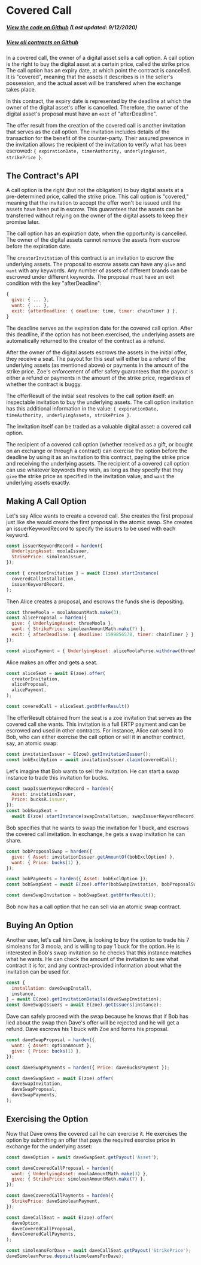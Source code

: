# Covered Call

<Zoe-Version/>

##### [View the code on Github](https://github.com/Agoric/agoric-sdk/blob/f29591519809dbadf19db0a26f38704d87429b89/packages/zoe/src/contracts/coveredCall.js) (Last updated: 9/12/2020)
##### [View all contracts on Github](https://github.com/Agoric/agoric-sdk/tree/master/packages/zoe/src/contracts)

In a covered call, the owner of a digital asset sells a call option. A call
option is the right to buy the digital asset at a certain price, called the
strike price. The call option has an expiry date, at which point the
contract is cancelled. It is "covered", meaning that the assets it
describes is in the seller's possession, and the actual asset will be
transfered when the exchange takes place.

In this contract, the expiry date is represented by the deadline at which
the owner of the digital asset's offer is cancelled. Therefore, the owner
of the digital asset's proposal must have an `exit` of "afterDeadline".

The offer result from the creation of the covered call is another
invitation that serves as the call option. The invitation includes details
of the transaction for the benefit of the counter-party. Their assured
presence in the invitation allows the recipient of the invitation to verify
what has been escrowed: `{ expirationDate, timerAuthority, underlyingAsset,
strikePrice }`.

## The Contract's API

A call option is the right (but not the obligation) to buy digital assets
at a pre-determined price, called the strike price. This call option is
"covered," meaning that the invitation to accept the offer won't be issued
until the assets have been put in escrow. This guarantees that the assets
can be transferred without relying on the owner of the digital assets to
keep their promise later.

The call option has an expiration date, when the opportunity is
cancelled. The owner of the digital assets cannot remove the assets from
escrow before the expiration date.

The `creatorInvitation` of this contract is an invitation to escrow the
underlying assets. The proposal to escrow assets can have any `give` and
`want` with any keywords. Any number of assets of different brands can be
escrowed under different keywords. The proposal must have an exit condition
with the key "afterDeadline":

``` js
{
  give: { ... },
  want: { ... },
  exit: {afterDeadline: { deadline: time, timer: chainTimer } },
}
```

The deadline serves as the expiration date for the covered call
option. After this deadline, if the option has not been exercised, the
underlying assets are automatically returned to the creator of the contract
as a refund.

After the owner of the digital assets escrows the assets in the initial
offer, they receive a seat. The payout for this seat will either be a
refund of the underlying assets (as mentioned above) or payments in the
amount of the strike price. Zoe's enforcement of offer safety guarantees
that the payout is either a refund or payments in the amount of the strike
price, regardless of whether the contract is buggy.

The offerResult of the initial seat resolves to the call option itself: an
inspectable invitation to buy the underlying assets. The call option
invitation has this additional information in the value: `{ expirationDate,
timeAuthority, underlyingAssets, strikePrice }`.

The invitation itself can be traded as a valuable digital asset: a
covered call option.

The recipient of a covered call option (whether received as a gift, or
bought on an exchange or through a contract) can exercise the option before
the deadline by using it as an invitation to this contract, paying the
strike price and receiving the underlying assets. The recipient of a
covered call option can use whatever keywords they wish, as long as they
specify that they `give` the strike price as specified in the invitation
value, and `want` the underlying assets exactly.


## Making A Call Option

Let's say Alice wants to create a covered call. She creates the first proposal
just like she would create the first proposal in the atomic swap. She creates an
issuerKeywordRecord to specify the issuers to be used with each keyword.

```js
const issuerKeywordRecord = harden({
  UnderlyingAsset: moolaIssuer,
  StrikePrice: simoleanIssuer,
});

const { creatorInvitation } = await E(zoe).startInstance(
  coveredCallInstallation,
  issuerKeywordRecord,
);
```

Then Alice creates a proposal, and  escrows the funds she is depositing.

```js
const threeMoola = moolaAmountMath.make(3);
const aliceProposal = harden({
  give: { UnderlyingAsset: threeMoola },
  want: { StrikePrice: simoleanAmountMath.make(7) },
  exit: { afterDeadline: { deadline: 1599856578, timer: chainTimer } },
});

const alicePayment = { UnderlyingAsset: aliceMoolaPurse.withdraw(threeMoola) };
```

Alice makes an offer and gets a seat.

```js
const aliceSeat = await E(zoe).offer(
  creatorInvitation,
  aliceProposal,
  alicePayment,
);

const coveredCall = aliceSeat.getOfferResult()
```

The offerResult obtained from the seat is a zoe invitation that serves as the
covered call she wants.  This invitation is a full ERTP payment and can be
escrowed and used in other contracts. For instance, Alice can send it to Bob,
who can either exercise the call option or sell it in another contract, say, an
atomic swap:

```js
const invitationIssuer = E(zoe).getInvitationIssuer();
const bobExclOption = await invitationIssuer.claim(coveredCall);
```

Let's imagine that Bob wants to sell the invitation.  He can start a swap
instance to trade this invitation for bucks.

```js
const swapIssuerKeywordRecord = harden({
  Asset: invitationIssuer,
  Price: bucksR.issuer,
});
const bobSwapSeat =
  await E(zoe).startInstance(swapInstallation, swapIssuerKeywordRecord);
```
  
Bob specifies that he wants to swap the invitation for 1 buck, and escrows
the covered call invitation. In exchange, he gets a swap invitation he can
share.

```js
const bobProposalSwap = harden({
  give: { Asset: invitationIssuer.getAmountOf(bobExclOption) },
  want: { Price: bucks(1) },
});

const bobPayments = harden({ Asset: bobExclOption });
const bobSwapSeat = await E(zoe).offer(bobSwapInvitation, bobProposalSwap, bobPayments);

const daveSwapInvitation = bobSwapSeat.getOfferResult();
```

Bob now has a call option that he can sell via an atomic swap contract.

## Buying An Option

Another user, let's call him Dave, is looking to buy the option to trade
his 7 simoleans for 3 moola, and is willing to pay 1 buck for the
option. He is interested in Bob's swap invitation so he checks that this
instance matches what he wants. He can check the amount of the invitation
to see what contract it is for, and any contract-provided information about
what the invitation can be used for.

```js
const {
  installation: daveSwapInstall,
  instance,
} = await E(zoe).getInvitationDetails(daveSwapInvitation);
const daveSwapIssuers = await E(zoe).getIssuers(instance);
```

Dave can safely proceed with the swap because he knows that if Bob has lied
about the swap then Dave's offer will be rejected and he will get a refund.
Dave escrows his 1 buck with Zoe and forms his proposal.

```js
const daveSwapProposal = harden({
  want: { Asset: optionAmount },
  give: { Price: bucks(1) },
});

const daveSwapPayments = harden({ Price: daveBucksPayment });

const daveSwapSeat = await E(zoe).offer(
  daveSwapInvitation,
  daveSwapProposal,
  daveSwapPayments,
);
```

## Exercising the Option

Now that Dave owns the covered call he can exercise it. He exercises the
option by submitting an offer that pays the required exercise price in
exchange for the underlying asset:

```js
const daveOption = await daveSwapSeat.getPayout('Asset');

const daveCoveredCallProposal = harden({
  want: { UnderlyingAsset: moolaAmountMath.make(3) },
  give: { StrikePrice: simoleanAmountMath.make(7) },
});

const daveCoveredCallPayments = harden({
  StrikePrice: daveSimoleanPayment,
});

const daveCallSeat = await E(zoe).offer(
  daveOption,
  daveCoveredCallProposal,
  daveCoveredCallPayments,
);

const simoleansForDave = await daveCallSeat.getPayout('StrikePrice');
daveSimoleanPurse.deposit(simoleansForDave);
```
